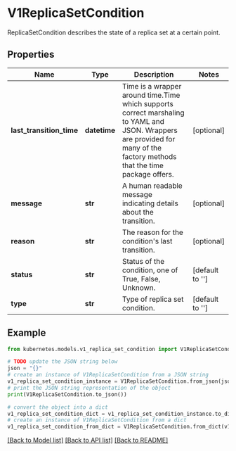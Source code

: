 # V1ReplicaSetCondition

ReplicaSetCondition describes the state of a replica set at a certain point.

## Properties

Name | Type | Description | Notes
------------ | ------------- | ------------- | -------------
**last_transition_time** | **datetime** | Time is a wrapper around time.Time which supports correct marshaling to YAML and JSON.  Wrappers are provided for many of the factory methods that the time package offers. | [optional] 
**message** | **str** | A human readable message indicating details about the transition. | [optional] 
**reason** | **str** | The reason for the condition&#39;s last transition. | [optional] 
**status** | **str** | Status of the condition, one of True, False, Unknown. | [default to '']
**type** | **str** | Type of replica set condition. | [default to '']

## Example

```python
from kubernetes.models.v1_replica_set_condition import V1ReplicaSetCondition

# TODO update the JSON string below
json = "{}"
# create an instance of V1ReplicaSetCondition from a JSON string
v1_replica_set_condition_instance = V1ReplicaSetCondition.from_json(json)
# print the JSON string representation of the object
print(V1ReplicaSetCondition.to_json())

# convert the object into a dict
v1_replica_set_condition_dict = v1_replica_set_condition_instance.to_dict()
# create an instance of V1ReplicaSetCondition from a dict
v1_replica_set_condition_from_dict = V1ReplicaSetCondition.from_dict(v1_replica_set_condition_dict)
```
[[Back to Model list]](../README.md#documentation-for-models) [[Back to API list]](../README.md#documentation-for-api-endpoints) [[Back to README]](../README.md)


